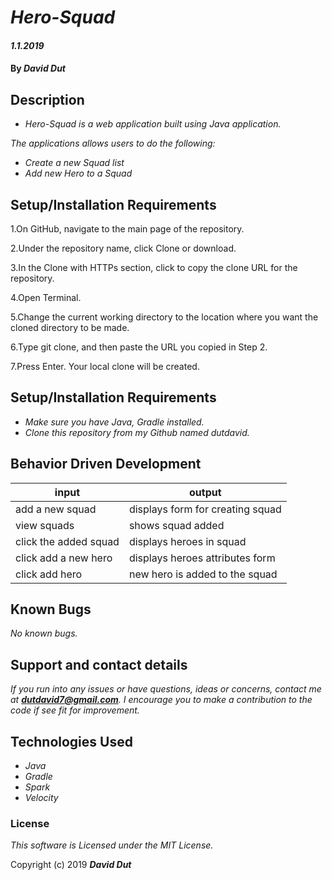 

# _Hero-Squad_

#### _1.1.2019_

#### By _**David Dut**_

## Description

* _Hero-Squad is a web application built using Java application._

_The applications allows users to do the following:_

* _Create a new Squad list_
* _Add new Hero to a Squad_

## Setup/Installation Requirements 
1.On GitHub, navigate to the main page of the repository.

2.Under the repository name, click Clone or download.

3.In the Clone with HTTPs section, click to copy the clone URL for the repository.

4.Open Terminal.

5.Change the current working directory to the location where you want the cloned directory to be made.

6.Type git clone, and then paste the URL you copied in Step 2.

7.Press Enter. Your local clone will be created.

## Setup/Installation Requirements

* _Make sure you have Java, Gradle installed._
* _Clone this repository from my Github named dutdavid._

## Behavior Driven Development
| input                    |    output                         |
|--------------------------|-----------------------------------|
| add a new squad          |  displays form for creating squad |
| view squads              |  shows squad added                |
| click the added squad    |  displays heroes in squad         | 
| click add a new hero     | displays heroes attributes form   |
| click add hero           | new hero is added to the squad    |


## Known Bugs

_No known bugs._

## Support and contact details

_If you run into any issues or have questions, ideas or concerns, contact me at **dutdavid7@gmail.com**. I encourage you to make a contribution to the code if see fit for improvement._

## Technologies Used

* _Java_
* _Gradle_
* _Spark_
* _Velocity_

### License

*This software is Licensed under the MIT License.*

Copyright (c) 2019 **_David Dut_**
